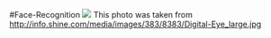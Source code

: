 #Face-Recognition
<return>
![](http://info.shine.com/media/images/383/8383/Digital-Eye_large.jpg)
<return>
This photo was taken from http://info.shine.com/media/images/383/8383/Digital-Eye_large.jpg
